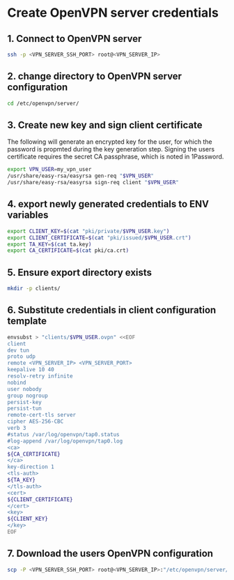 # Create OpenVPN server credentials

## 1. Connect to OpenVPN server

```sh
ssh -p <VPN_SERVER_SSH_PORT> root@<VPN_SERVER_IP>
```

## 2. change directory to OpenVPN server configuration

```sh
cd /etc/openvpn/server/
```

## 3. Create new key and sign client certificate

The following will generate an encrypted key for the user, for which the password is propmted during the key generation step.
Signing the users certificate requires the secret CA passphrase, which is noted in 1Password.

```sh
export VPN_USER=my_vpn_user
/usr/share/easy-rsa/easyrsa gen-req "$VPN_USER"
/usr/share/easy-rsa/easyrsa sign-req client "$VPN_USER"
```

## 4. export newly generated credentials to ENV variables

```sh
export CLIENT_KEY=$(cat "pki/private/$VPN_USER.key")
export CLIENT_CERTIFICATE=$(cat "pki/issued/$VPN_USER.crt")
export TA_KEY=$(cat ta.key)
export CA_CERTIFICATE=$(cat pki/ca.crt)
```

## 5. Ensure export directory exists

```sh
mkdir -p clients/
```

## 6. Substitute credentials in client configuration template

```sh
envsubst > "clients/$VPN_USER.ovpn" <<EOF
client
dev tun
proto udp
remote <VPN_SERVER_IP> <VPN_SERVER_PORT>
keepalive 10 40
resolv-retry infinite
nobind
user nobody
group nogroup
persist-key
persist-tun
remote-cert-tls server
cipher AES-256-CBC
verb 3
#status /var/log/openvpn/tap0.status
#log-append /var/log/openvpn/tap0.log
<ca>
${CA_CERTIFICATE}
</ca>
key-direction 1
<tls-auth>
${TA_KEY}
</tls-auth>
<cert>
${CLIENT_CERTIFICATE}
</cert>
<key>
${CLIENT_KEY}
</key>
EOF
```

## 7. Download the users OpenVPN configuration

```sh
scp -P <VPN_SERVER_SSH_PORT> root@<VPN_SERVER_IP>:"/etc/openvpn/server/clients/*" .
```
